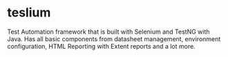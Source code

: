 # teslium
Test Automation framework that is built with Selenium and TestNG with Java. Has all basic components from datasheet management, environment configuration, HTML Reporting with Extent reports and a lot more. 
